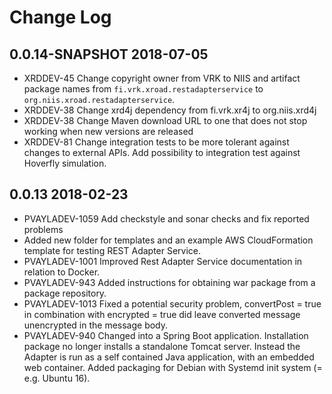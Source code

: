# Change Log

## 0.0.14-SNAPSHOT 2018-07-05
- XRDDEV-45 Change copyright owner from VRK to NIIS and artifact package names from `fi.vrk.xroad.restadapterservice` to `org.niis.xroad.restadapterservice`.
- XRDDEV-38 Change xrd4j dependency from fi.vrk.xr4j to org.niis.xrd4j
- XRDDEV-38 Change Maven download URL to one that does not stop working when new versions are released
- XRDDEV-81 Change integration tests to be more tolerant against changes to external APIs. Add possibility to integration test against Hoverfly simulation.

## 0.0.13 2018-02-23
- PVAYLADEV-1059 Add checkstyle and sonar checks and fix reported problems
- Added new folder for templates and an example AWS CloudFormation template for testing REST Adapter Service.
- PVAYLADEV-1001 Improved Rest Adapter Service documentation in relation to Docker.
- PVAYLADEV-943 Added instructions for obtaining war package from a package repository.
- PVAYLADEV-1013 Fixed a potential security problem, convertPost = true in combination with encrypted = true did leave converted message unencrypted in the message body.
- PVAYLADEV-940 Changed into a Spring Boot application. Installation package no longer installs a standalone Tomcat server. Instead the Adapter is run as a self contained Java application, with an embedded web container. Added packaging for Debian with Systemd init system (= e.g. Ubuntu 16).

